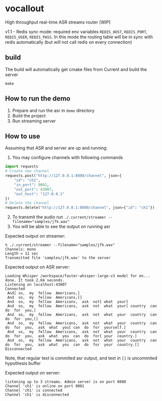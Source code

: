 # vocallout
High throughput real-time ASR streams router [WIP]

v1.1 - Redis sync mode: required env variables `REDIS_HOST`, `REDIS_PORT`, `REDIS_USER`, `REDIS_PASS`. In this mode the routing table will be in sync with redis automatically (but will not call redis on every connection)


## build
The build will automatically get cmake files from Current and build the server
```
make
```

## How to run the demo
1. Prepare and run the asr in `demo` directory
2. Build the project
3. Run streaming server


## How to use
Assuming that ASR and server are up and running:
1. You may configure channels with following commands
```python
import requests
# Create new channel
requests.post("http://127.0.0.1:8080/channel", json={
    "id": "ch1",
    "in_port": 9001,
    "out_port": 43007,
    "out_host": "127.0.0.1"
})
# Delete the channel
requests.delete("http://127.0.0.1:8080/channel", json={"id": "ch1"})
```
2. To transmit the audio run `./.current/streamer --filename="samples/jfk.wav"`
3. You will be able to see the output on running asr

Expected output on streamer:
```
% ./.current/streamer --filename="samples/jfk.wav"
Channels: mono
Length = 11 sec
Transmitted file 'samples/jfk.wav' to the server
```
Expected output on ASR server:
```
Loading Whisper /workspace/faster-whisper-large-v3 model for en... done. It took 2.04 seconds.
Listening on localhost:43007
Connected
 And[ so,  my  fellow  Americans,]
 And  so,  my  fellow  Americans,[]
 And  so,  my  fellow  Americans,  ask  not[ what  your]
 And  so,  my  fellow  Americans,  ask  not  what  your[ country  can  do  for  you,]
 And  so,  my  fellow  Americans,  ask  not  what  your  country  can  do  for  you,[]
 And  so,  my  fellow  Americans,  ask  not  what  your  country  can  do  for  you,  ask  what  you[ can  do  for  yourself.]
 And  so,  my  fellow  Americans,  ask  not  what  your  country  can  do  for  you,  ask  what  you  can  do  for[ your  country.]
 And  so,  my  fellow  Americans,  ask  not  what  your  country  can  do  for  you,  ask  what  you  can  do  for  your  country.[]
Disconnected
```
Note, that regular text is commited asr output, and text in `[]` is uncommited hypothesis buffer

Expected output on server:
```
listening up to 3 streams. Admin server is on port 8080
Channel 'ch1' is online on port 9001
Channel 'ch1' is connected
Channel 'ch1' is disconnected
```
